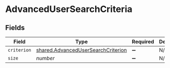 # AdvancedUserSearchCriteria


## Fields

| Field                                                                                    | Type                                                                                     | Required                                                                                 | Description                                                                              | Example                                                                                  |
| ---------------------------------------------------------------------------------------- | ---------------------------------------------------------------------------------------- | ---------------------------------------------------------------------------------------- | ---------------------------------------------------------------------------------------- | ---------------------------------------------------------------------------------------- |
| `criterion`                                                                              | [shared.AdvancedUserSearchCriterion](../../models/shared/advancedusersearchcriterion.md) | :heavy_minus_sign:                                                                       | N/A                                                                                      |                                                                                          |
| `size`                                                                                   | *number*                                                                                 | :heavy_minus_sign:                                                                       | N/A                                                                                      | 1                                                                                        |